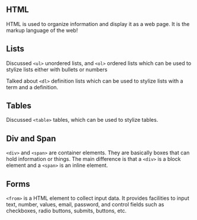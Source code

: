 ## HTML

HTML is used to organize information and display it as a web page. It is the markup language of the web!

## Lists

Discussed `<ul>` unordered lists, and `<ol>` ordered lists which can be used to stylize lists either with bullets or numbers

Talked about `<dl>` definition lists which can be used to stylize lists with a term and a definition.

## Tables

Discussed `<table>` tables, which can be used to stylize tables.

## Div and Span

`<div>` and `<span>` are container elements. They are basically boxes that can hold information or things. The main difference is that a `<div>` is a block element and a `<span>` is an inline element.

## Forms

`<from>` is a HTML element to collect input data. It provides facilities to input text, number, values, email, password, and control fields such as checkboxes, radio buttons, submits, buttons, etc.
